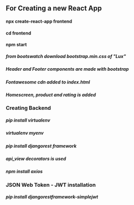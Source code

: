 ## For Creating a new React App

#### npx create-react-app frontend
#### cd frontend
#### npm start

##### from bootswatch download bootstrap.min.css of "Lux"

##### Header and Footer components are made with bootstrap
<!-- 
Navbar -> bg="dark" variant="dark" expand="lg" collapseOnSelect 
-->

##### Fontawesome cdn added to index.html
<!-- <link rel="stylesheet" href="https://cdnjs.cloudflare.com/ajax/libs/font-awesome/5.15.4/css/all.min.css"/> -->

##### Homescreen, product and rating is added

<!-- npm install react-router-dom react-router-bootstrap -->
<!-- import { BrowserRouter as Router, Route } from 'react-router-dom' -->
<!-- change the "div" in the App to "Router" -->

### Creating Backend
##### pip install virtualenv
##### virtualenv myenv

##### pip install djangorest framework 
##### api_view decorators is used

##### npm install axios

<!-- add "proxy": "<django backend url>" to package.json -->
<!-- drawsql.app site is useful :) -->
<!-- add to chrome redux dev tools and open redux tab at inspect section -->
<!-- npm install redux react-redux redux-thunk redux-devtools-extension-->

<!-- CONSTANT -> REDUCER -> STORE -> ACTIONS -> SCREEN -->
<!-- CONSTANT -> REDUCER -> STORE -> ACTIONS -> STORE (LS'den veri alırken) -> SCREEN --> 

### JSON Web Token - JWT installation
##### pip install djangorestframework-simplejwt
<!-- "Authorization" and "Bearer <accessToken>" for Headers at POSTMAN or MODHEADER and send request user profile-->

<!-- Code cleaning up at views and urls -->

<!-- npm install react-paypal-button-v2 -->